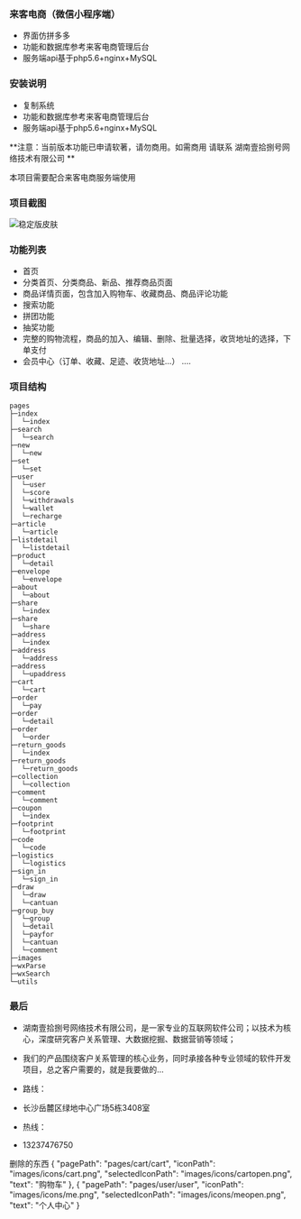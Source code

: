 ### 来客电商（微信小程序端）

+ 界面仿拼多多
+ 功能和数据库参考来客电商管理后台
+ 服务端api基于php5.6+nginx+MySQL

### 安装说明
+ 复制系统
+ 功能和数据库参考来客电商管理后台
+ 服务端api基于php5.6+nginx+MySQL


**注意：当前版本功能已申请软著，请勿商用。如需商用 请联系 湖南壹拾捌号网络技术有限公司 **

本项目需要配合来客电商服务端使用

### 项目截图
![稳定版皮肤](https://images.gitee.com/uploads/images/2019/0514/100638_e7f9fbc9_2029865.png "在这里输入图片标题")



### 功能列表
+ 首页
+ 分类首页、分类商品、新品、推荐商品页面
+ 商品详情页面，包含加入购物车、收藏商品、商品评论功能
+ 搜索功能
+ 拼团功能
+ 抽奖功能
+ 完整的购物流程，商品的加入、编辑、删除、批量选择，收货地址的选择，下单支付
+ 会员中心（订单、收藏、足迹、收货地址...）
....

### 项目结构
```
pages
├─index
│  └─index
├─search
│  └─search
├─new
│  └─new
├─set
│  └─set
├─user
│  └─user
│  └─score
│  └─withdrawals
│  └─wallet
│  └─recharge
├─article
│  └─article
├─listdetail
│  └─listdetail
├─product
│  └─detail
├─envelope
│  └─envelope
├─about
│  └─about
├─share
│  └─index
├─share
│  └─share
├─address
│  └─index
├─address
│  └─address
├─address
│  └─upaddress
├─cart
│  └─cart
├─order
│  └─pay
├─order
│  └─detail
├─order
│  └─order
├─return_goods
│  └─index
├─return_goods
│  └─return_goods
├─collection
│  └─collection
├─comment
│  └─comment
├─coupon
│  └─index
├─footprint
│  └─footprint
├─code
│  └─code
├─logistics
│  └─logistics
├─sign_in
│  └─sign_in
├─draw
│  └─draw
│  └─cantuan
├─group_buy
│  └─group
│  └─detail
│  └─payfor
│  └─cantuan
│  └─comment
├─images
├─wxParse
├─wxSearch
└─utils
```


### 最后

+ 湖南壹拾捌号网络技术有限公司，是一家专业的互联网软件公司；以技术为核心，深度研究客户关系管理、大数据挖掘、数据营销等领域；

+ 我们的产品围绕客户关系管理的核心业务，同时承接各种专业领域的软件开发项目，总之客户需要的，就是我要做的…

+ 路线：

+ 长沙岳麓区绿地中心广场5栋3408室

+ 热线：

+ 13237476750


删除的东西
      {
        "pagePath": "pages/cart/cart",
        "iconPath": "images/icons/cart.png",
        "selectedIconPath": "images/icons/cartopen.png",
        "text": "购物车"
      },
      {
        "pagePath": "pages/user/user",
        "iconPath": "images/icons/me.png",
        "selectedIconPath": "images/icons/meopen.png",
        "text": "个人中心"
      }
